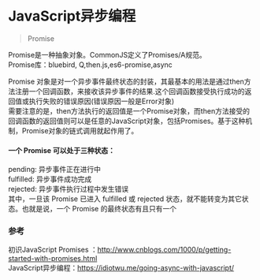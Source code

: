 # JavaScript异步编程   

> Promise   

Promise是一种抽象对象。CommonJS定义了Promises/A规范。   
Promise库：bluebird, Q,then.js,es6-promise,async    

Promise 对象是对一个异步事件最终状态的封装，其最基本的用法是通过then方法注册一个回调函数，来接收该异步事件的结果.这个回调函数接受执行成功的返回值或执行失败的错误原因(错误原因一般是Error对象)    
需要注意的是，then方法执行的返回值是一个Promise对象，而then方法接受的回调函数的返回值则可以是任意的JavaScript对象，包括Promises。基于这种机制，Promise对象的链式调用就起作用了。   

#### 一个 Promise 可以处于三种状态：    
pending: 异步事件正在进行中   
fulfilled: 异步事件成功完成   
rejected: 异步事件执行过程中发生错误   
其中，一旦该 Promise 已进入 fulfilled 或 rejected 状态，就不能转变为其它状态。也就是说，一个 Promise 的最终状态有且只有一个     


### 参考   

初识JavaScript Promises ：http://www.cnblogs.com/1000/p/getting-started-with-promises.html   
JavaScript异步编程：https://idiotwu.me/going-async-with-javascript/   




